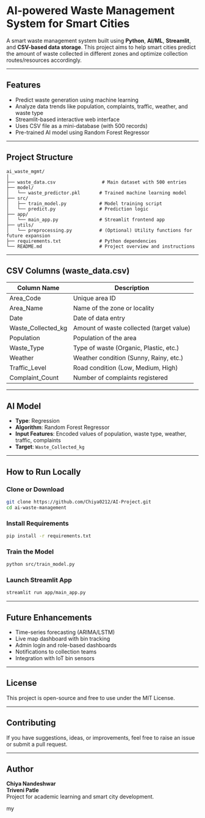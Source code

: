 # AI-powered Waste Management System for Smart Cities

A smart waste management system built using **Python**, **AI/ML**, **Streamlit**, and **CSV-based data storage**. This project aims to help smart cities predict the amount of waste collected in different zones and optimize collection routes/resources accordingly.

---

## Features

- Predict waste generation using machine learning
- Analyze data trends like population, complaints, traffic, weather, and waste type
- Streamlit-based interactive web interface
- Uses CSV file as a mini-database (with 500 records)
- Pre-trained AI model using Random Forest Regressor

---

## Project Structure

```
ai_waste_mgmt/
│
├── waste_data.csv                 # Main dataset with 500 entries
├── model/
│   └── waste_predictor.pkl       # Trained machine learning model
├── src/
│   ├── train_model.py            # Model training script
│   └── predict.py                # Prediction logic
├── app/
│   └── main_app.py               # Streamlit frontend app
├── utils/
│   └── preprocessing.py          # (Optional) Utility functions for future expansion
├── requirements.txt              # Python dependencies
└── README.md                     # Project overview and instructions
```

---

## CSV Columns (waste_data.csv)

| Column Name         | Description                              |
|---------------------|------------------------------------------|
| Area_Code           | Unique area ID                           |
| Area_Name           | Name of the zone or locality             |
| Date                | Date of data entry                       |
| Waste_Collected_kg  | Amount of waste collected (target value) |
| Population          | Population of the area                   |
| Waste_Type          | Type of waste (Organic, Plastic, etc.)   |
| Weather             | Weather condition (Sunny, Rainy, etc.)   |
| Traffic_Level       | Road condition (Low, Medium, High)       |
| Complaint_Count     | Number of complaints registered          |

---

## AI Model

- **Type**: Regression
- **Algorithm**: Random Forest Regressor
- **Input Features**: Encoded values of population, waste type, weather, traffic, complaints
- **Target**: `Waste_Collected_kg`

---

## How to Run Locally

### Clone or Download

```bash
git clone https://github.com/Chiya0212/AI-Project.git
cd ai-waste-management
```

### Install Requirements

```bash
pip install -r requirements.txt
```

### Train the Model

```bash
python src/train_model.py
```

### Launch Streamlit App

```bash
streamlit run app/main_app.py
```

---

## Future Enhancements

- Time-series forecasting (ARIMA/LSTM)
- Live map dashboard with bin tracking
- Admin login and role-based dashboards
- Notifications to collection teams
- Integration with IoT bin sensors

---

## License

This project is open-source and free to use under the MIT License.

---

## Contributing

If you have suggestions, ideas, or improvements, feel free to raise an issue or submit a pull request.

---

## Author

**Chiya Nandeshwar**  
**Triveni Patle**  
Project for academic learning and smart city development.


my